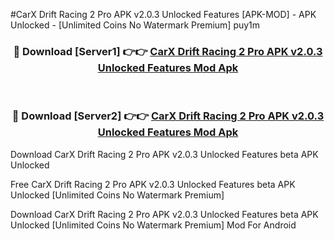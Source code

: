 #CarX Drift Racing 2 Pro APK v2.0.3 Unlocked Features [APK-MOD] - APK Unlocked - [Unlimited Coins No Watermark Premium] puy1m



<div align="center">

<h3>🔴 Download [Server1] 👉👉 <a href="https://momento.my/?title=CarX_Drift_Racing_2_Pro_APK_v2.0.3_Unlocked_Features">CarX Drift Racing 2 Pro APK v2.0.3 Unlocked Features Mod Apk</a></h3><br>

<h3>🔴 Download [Server2] 👉👉 <a href="https://momento.my/?title=CarX_Drift_Racing_2_Pro_APK_v2.0.3_Unlocked_Features">CarX Drift Racing 2 Pro APK v2.0.3 Unlocked Features Mod Apk</a></h3>
</div>



Download CarX Drift Racing 2 Pro APK v2.0.3 Unlocked Features beta APK Unlocked

Free CarX Drift Racing 2 Pro APK v2.0.3 Unlocked Features beta APK Unlocked [Unlimited Coins No Watermark Premium]

Download CarX Drift Racing 2 Pro APK v2.0.3 Unlocked Features beta APK Unlocked [Unlimited Coins No Watermark Premium] Mod For Android
